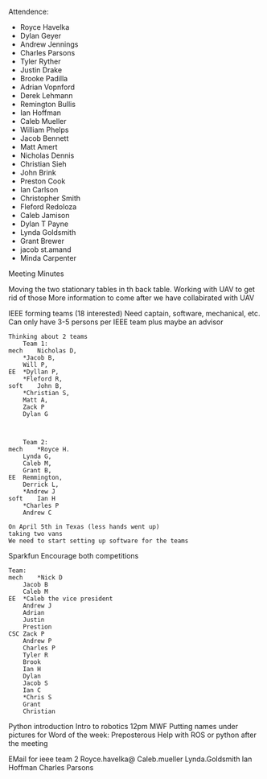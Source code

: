Attendence:

- Royce Havelka
- Dylan Geyer
- Andrew Jennings
- Charles Parsons
- Tyler Ryther
- Justin Drake
- Brooke Padilla
- Adrian Vopnford
- Derek Lehmann
- Remington Bullis
- Ian Hoffman
- Caleb Mueller
- William Phelps
- Jacob Bennett
- Matt Amert
- Nicholas Dennis
- Christian Sieh
- John Brink
- Preston Cook
- Ian Carlson
- Christopher Smith
- Fleford Redoloza
- Caleb Jamison
- Dylan T Payne
- Lynda Goldsmith
- Grant Brewer
- jacob st.amand
- Minda Carpenter


Meeting Minutes

Moving the two stationary tables in th back table.  Working with UAV to get rid of those
	More information to come after we have collabirated with UAV

IEEE
	forming teams (18 interested)
	Need captain, software, mechanical, etc.
	Can only have 3-5 persons per IEEE team plus maybe an advisor

	Thinking about 2 teams
		Team 1: 
	mech	Nicholas D, 
		*Jacob B, 
		Will P, 
	EE	*Dyllan P, 
		*Fleford R, 
	soft	John B, 
		*Christian S, 
		Matt A, 
		Zack P 
		Dylan G
		
		

		Team 2: 
	mech	*Royce H.
		Lynda G, 
		Caleb M, 
		Grant B, 
	EE	Remmington, 
		Derrick L, 
		*Andrew J
	soft	Ian H
		*Charles P
		Andrew C		

	On April 5th in Texas (less hands went up)
	taking two vans
	We need to start setting up software for the teams

Sparkfun
	Encourage both competitions
	
	Team:
	mech	*Nick D
		Jacob B
		Caleb M
	EE	*Caleb the vice president
		Andrew J
		Adrian
		Justin
		Prestion
	CSC	Zack P
		Andrew P
		Charles P
		Tyler R
		Brook
		Ian H
		Dylan
		Jacob S
		Ian C
		*Chris S
		Grant
		Christian
	 

Python introduction
Intro to robotics 12pm MWF
Putting names under pictures for 
Word of the week: Preposterous
Help with ROS or python after the meeting




EMail for ieee team 2
Royce.havelka@
Caleb.mueller
Lynda.Goldsmith
Ian Hoffman
Charles Parsons
